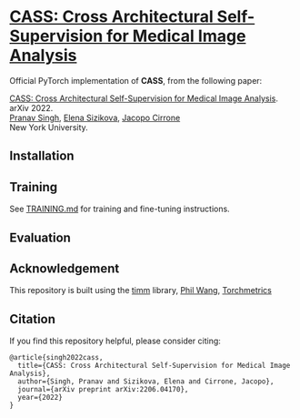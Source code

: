 # [CASS: Cross Architectural Self-Supervision for Medical Image Analysis](https://arxiv.org/abs/2206.04170v2)

Official PyTorch implementation of **CASS**, from the following paper:

[CASS: Cross Architectural Self-Supervision for Medical Image Analysis](https://arxiv.org/abs/2206.04170v2). arXiv 2022.\
[Pranav Singh](https://pranavsinghps1.github.io/), [Elena Sizikova](https://esizikova.github.io/), [Jacopo Cirrone](https://scholar.google.com/citations?user=DF9nXUYAAAAJ&hl=en) \
New York University.

## Installation

## Training
See [TRAINING.md](TRAINING.md) for training and fine-tuning instructions.

## Evaluation


## Acknowledgement
This repository is built using the [timm](https://github.com/rwightman/pytorch-image-models) library, [Phil Wang](https://github.com/lucidrains/vit-pytorch), [Torchmetrics](https://torchmetrics.readthedocs.io/en/stable/)

## Citation
If you find this repository helpful, please consider citing:
```
@article{singh2022cass,
  title={CASS: Cross Architectural Self-Supervision for Medical Image Analysis},
  author={Singh, Pranav and Sizikova, Elena and Cirrone, Jacopo},
  journal={arXiv preprint arXiv:2206.04170},
  year={2022}
}
```